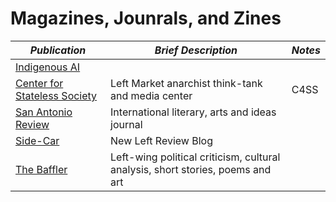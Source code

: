 
# Magazines, Jounrals, and Zines

| _Publication_                       | _Brief Description_ | _Notes_ |
| --------------- | --------------- |  --------------- |
| [Indigenous AI](www.indigenous-ai.net)     |    |  |
| [Center for Stateless Society](https://c4ss.org/)  | Left Market anarchist think-tank and media center | C4SS |
| [San Antonio Review](https://www.sareview.org/)  | International literary, arts and ideas journal | |
| [Side-Car](https://newleftreview.org/sidecar) | New Left Review Blog | |
| [The Baffler](https://thebaffler.com/) | Left-wing political criticism, cultural analysis, short stories, poems and art | |
